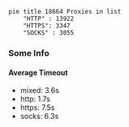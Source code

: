
```mermaid
pie title 18664 Proxies in list
    "HTTP" : 13922
    "HTTPS": 3347
    "SOCKS" : 3055
```

### Some Info
#### Average Timeout

- mixed: 3.6s
- http: 1.7s
- https: 7.5s
- socks: 6.3s